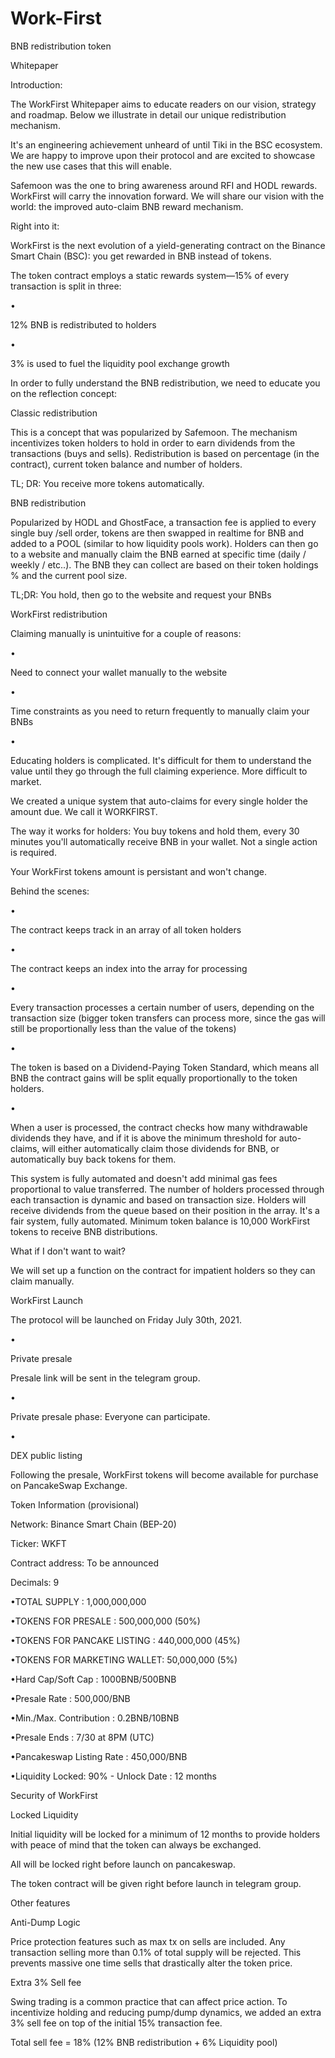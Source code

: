 # Work-First
BNB redistribution token


Whitepaper



Introduction: 

The WorkFirst Whitepaper aims to educate readers on our vision, strategy and roadmap. Below we illustrate in detail our unique redistribution mechanism. 

It's an engineering achievement unheard of until Tiki in the BSC ecosystem. We are happy to improve upon their protocol and are excited to showcase the new use cases that this will enable.

Safemoon was the one to bring awareness around RFI and HODL rewards. WorkFirst will carry the innovation forward. We will share our vision with the world: the improved auto-claim BNB reward mechanism.





Right into it:

WorkFirst is the next evolution of a yield-generating contract on the Binance Smart Chain (BSC): you get rewarded in BNB instead of tokens. 

The token contract employs a static rewards system—15% of every transaction is split in three:

•

12% BNB is redistributed to holders

•

3% is used to fuel the liquidity pool exchange growth







In order to fully understand the BNB redistribution, we need to educate you on the reflection concept:



Classic redistribution

This is a concept that was popularized by Safemoon. The mechanism incentivizes token holders to hold in order to earn dividends from the transactions (buys and sells). Redistribution is based on percentage (in the contract), current token balance and number of holders. 

TL; DR: You receive more tokens automatically.



BNB redistribution

Popularized by HODL and GhostFace, a transaction fee is applied to every single buy /sell order, tokens are then swapped in realtime for BNB and added to a POOL (similar to how liquidity pools work). Holders can then go to a website and manually claim the BNB earned at specific time (daily / weekly / etc..). The BNB they can collect are based on their token holdings % and the current pool size. 

TL;DR: You hold, then go to the website and request your BNBs



WorkFirst redistribution

Claiming manually is unintuitive for a couple of reasons:

•

Need to connect your wallet manually to the website

•

Time constraints as you need to return frequently to manually claim your BNBs

•

Educating holders is complicated. It's difficult for them to understand the value until they go through the full claiming experience. More difficult to market.



We created a unique system that auto-claims for every single holder the amount due. We call it WORKFIRST.



The way it works for holders: You buy tokens and hold them, every 30 minutes you'll automatically receive BNB in your wallet. Not a single action is required. 

Your WorkFirst tokens amount is persistant and won't change.



Behind the scenes:

•

The contract keeps track in an array of all token holders

•

The contract keeps an index into the array for processing

•

Every transaction processes a certain number of users, depending on the transaction size (bigger token transfers can process more, since the gas will still be proportionally less than the value of the tokens)

•

The token is based on a Dividend-Paying Token Standard, which means all BNB the contract gains will be split equally proportionally to the token holders.

•

When a user is processed, the contract checks how many withdrawable dividends they have, and if it is above the minimum threshold for auto-claims, will either automatically claim those dividends for BNB, or automatically buy back tokens for them.



This system is fully automated and doesn't add minimal gas fees proportional to value transferred. The number of holders processed through each transaction is dynamic and based on transaction size. Holders will receive dividends from the queue based on their position in the array. It's a fair system, fully automated.  Minimum token balance is 10,000 WorkFirst tokens to receive BNB distributions.



What if I don't want to wait?

We will set up a function on the contract for impatient holders so they can claim manually.



WorkFirst Launch

The protocol will be launched on Friday July 30th, 2021.

•

Private presale

Presale link will be sent in the telegram group.

•

Private presale phase: Everyone can participate.

•

DEX public listing

Following the presale, WorkFirst tokens will become available for purchase on PancakeSwap Exchange.



Token Information (provisional)

Network: Binance Smart Chain (BEP-20)

Ticker: WKFT

Contract address: To be announced

Decimals: 9



•TOTAL SUPPLY : 1,000,000,000

•TOKENS FOR PRESALE : 500,000,000 (50%)

•TOKENS FOR PANCAKE LISTING : 440,000,000 (45%)

•TOKENS FOR MARKETING WALLET: 50,000,000 (5%)

•Hard Cap/Soft Cap : 1000BNB/500BNB

•Presale Rate :  500,000/BNB

•Min./Max. Contribution : 0.2BNB/10BNB

•Presale Ends : 7/30 at 8PM (UTC) 

•Pancakeswap Listing Rate :  450,000/BNB

•Liquidity Locked: 90% - Unlock Date : 12 months 



Security of WorkFirst



Locked Liquidity 

Initial liquidity will be locked for a minimum of 12 months to provide holders with peace of mind that the token can always be exchanged.  

All will be locked right before launch on pancakeswap. 



The token contract will be given right before launch in telegram group. 

Other features



Anti-Dump Logic

Price protection features such as max tx on sells are included.  Any transaction selling more than 0.1% of total supply will be rejected.  This prevents massive one time sells that drastically alter the token price.



Extra 3% Sell fee

Swing trading is a common practice that can affect price action. To incentivize holding and reducing pump/dump dynamics, we added an extra 3% sell fee on top of the initial 15% transaction fee. 

Total sell fee = 18% (12% BNB redistribution + 6% Liquidity pool)
